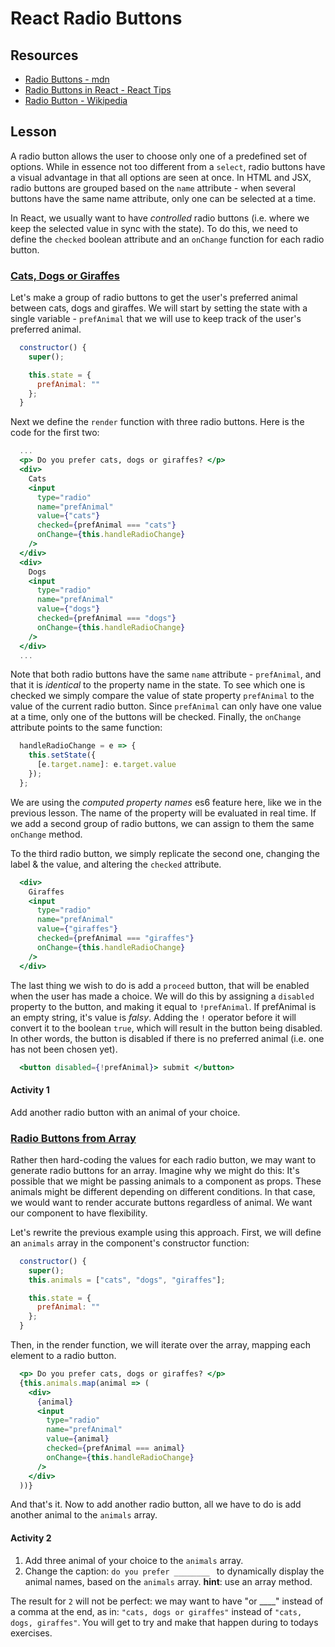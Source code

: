# React Radio Buttons

## Resources

* [Radio Buttons - mdn](https://developer.mozilla.org/en-US/docs/Web/HTML/Element/input/radio)
* [Radio Buttons in React - React Tips](http://react.tips/radio-buttons-in-reactjs/)
* [Radio Button - Wikipedia](https://en.wikipedia.org/wiki/Radio_button)

## Lesson

A radio button allows the user to choose only one of a predefined set of options. While in essence not too different from a `select`, radio buttons have a visual advantage in that all options are seen at once. In HTML and JSX, radio buttons are grouped based on the `name` attribute - when several buttons have the same name attribute, only one can be selected at a time.

In React, we usually want to have _controlled_ radio buttons (i.e. where we keep the selected value in sync with the state). To do this, we need to define the `checked` boolean attribute and an `onChange` function for each radio button.

### [Cats, Dogs or Giraffes](https://codesandbox.io/s/2z50371kyj)

Let's make a group of radio buttons to get the user's preferred animal between cats, dogs and giraffes. We will start by setting the state with a single variable - `prefAnimal` that we will use to keep track of the user's preferred animal.

```jsx
  constructor() {
    super();

    this.state = {
      prefAnimal: ""
    };
  }
```

Next we define the `render` function with three radio buttons. Here is the code for the first two:

```jsx
  ...
  <p> Do you prefer cats, dogs or giraffes? </p>
  <div>
    Cats
    <input
      type="radio"
      name="prefAnimal"
      value={"cats"}
      checked={prefAnimal === "cats"}
      onChange={this.handleRadioChange}
    />
  </div>
  <div>
    Dogs
    <input
      type="radio"
      name="prefAnimal"
      value={"dogs"}
      checked={prefAnimal === "dogs"}
      onChange={this.handleRadioChange}
    />
  </div>
  ...
```

Note that both radio buttons have the same `name` attribute - `prefAnimal`, and that it is _identical_ to the property name in the state. To see which one is checked we simply compare the value of state property `prefAnimal` to the value of the current radio button. Since `prefAnimal` can only have one value at a time, only one of the buttons will be checked. Finally, the `onChange` attribute points to the same function:

```jsx
  handleRadioChange = e => {
    this.setState({
      [e.target.name]: e.target.value
    });
  };
```

We are using the _computed property names_ es6 feature here, like we in the previous lesson. The name of the property will be evaluated in real time. If we add a second group of radio buttons, we can assign to them the same `onChange` method.

To the third radio button, we simply replicate the second one, changing the label & the value, and altering the `checked` attribute.

```jsx
  <div>
    Giraffes
    <input
      type="radio"
      name="prefAnimal"
      value={"giraffes"}
      checked={prefAnimal === "giraffes"}
      onChange={this.handleRadioChange}
    />
  </div>
```

The last thing we wish to do is add a `proceed` button, that will be enabled when the user has made a choice. We will do this by assigning a `disabled` property to the button, and making it equal to `!prefAnimal`. If prefAnimal is an empty string, it's value is _falsy_. Adding the `!` operator before it will convert it to the boolean `true`, which will result in the button being disabled. In other words, the button is disabled if there is no preferred animal (i.e. one has not been chosen yet).

```jsx
  <button disabled={!prefAnimal}> submit </button>
```

#### Activity 1

Add another radio button with an animal of your choice.

### [Radio Buttons from Array](https://codesandbox.io/s/4qxj11v3w0)

Rather then hard-coding the values for each radio button, we may want to generate radio buttons for an array. Imagine why we might do this: It's possible that we might be passing animals to a component as props. These animals might be different depending on different conditions. In that case, we would want to render accurate buttons regardless of animal. We want our component to have flexibility.

Let's rewrite the previous example using this approach. First, we will define an `animals` array in the component's constructor function:

```jsx
  constructor() {
    super();
    this.animals = ["cats", "dogs", "giraffes"];

    this.state = {
      prefAnimal: ""
    };
  }
```

Then, in the render function, we will iterate over the array, mapping each element to a radio button.

```jsx
  <p> Do you prefer cats, dogs or giraffes? </p>
  {this.animals.map(animal => (
    <div>
      {animal}
      <input
        type="radio"
        name="prefAnimal"
        value={animal}
        checked={prefAnimal === animal}
        onChange={this.handleRadioChange}
      />
    </div>
  ))}
```

And that's it. Now to add another radio button, all we have to do is add another animal to the `animals` array.

#### Activity 2

1. Add three animal of your choice to the `animals` array.
2. Change the caption: `do you prefer ________ ` to dynamically display the animal names, based on the `animals` array.  **hint**: use an array method.

The result for `2` will not be perfect: we may want to have "or ____" instead of a comma at the end, as in: `"cats, dogs or giraffes"` instead of `"cats, dogs, giraffes"`. You will get to try and make that happen during to todays exercises.
